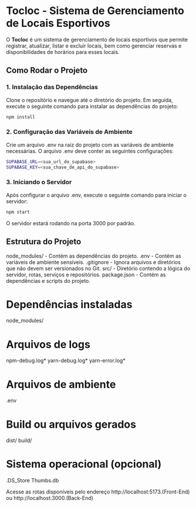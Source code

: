 # Tocloc - Sistema de Gerenciamento de Locais Esportivos

O **Tocloc** é um sistema de gerenciamento de locais esportivos que permite registrar, atualizar, listar e excluir locais, bem como gerenciar reservas e disponibilidades de horários para esses locais.

## Como Rodar o Projeto

### 1. Instalação das Dependências

Clone o repositório e navegue até o diretório do projeto. Em seguida, execute o seguinte comando para instalar as dependências do projeto:

```bash
npm install
```
### 2. Configuração das Variáveis de Ambiente
Crie um arquivo .env na raiz do projeto com as variáveis de ambiente necessárias. O arquivo .env deve conter as seguintes configurações:

```bash
SUPABASE_URL=<sua_url_do_supabase>
SUPABASE_KEY=<sua_chave_de_api_do_supabase>
```
### 3. Iniciando o Servidor
Após configurar o arquivo .env, execute o seguinte comando para iniciar o servidor:
```bash
npm start
```
O servidor estará rodando na porta 3000 por padrão.

## Estrutura do Projeto
node_modules/ - Contém as dependências do projeto.
.env - Contém as variáveis de ambiente sensíveis.
.gitignore - Ignora arquivos e diretórios que não devem ser versionados no Git.
src/ - Diretório contendo a lógica do servidor, rotas, serviços e repositórios.
package.json - Contém as dependências e scripts do projeto.

# Dependências instaladas
node_modules/

# Arquivos de logs
npm-debug.log*
yarn-debug.log*
yarn-error.log*

# Arquivos de ambiente
.env

# Build ou arquivos gerados
dist/
build/

# Sistema operacional (opcional)
.DS_Store
Thumbs.db


Acesse as rotas disponíveis pelo endereço http://localhost:5173.(Front-End) ou http://localhost:3000.(Back-End)
